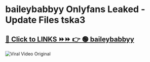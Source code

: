 
 # baileybabbyy Onlyfans Leaked - Update Files tska3

## <h2><a href="https://clipsfans.com/baileybabbyy&ref=git">🔗 Click to LINKS ⏩⏩ 👉 🟢 baileybabbyy </a></h2>

<a href="https://clipsfans.com/baileybabbyy&ref=git" rel="nofollow" data-target="animated-image.originalLink"><img src="https://i.ibb.co.com/xMMVF88/686577567.gif" alt="Viral Video Original" style="max-width: 100%; display: inline-block;" data-target="animated-image.originalImage"></a>

